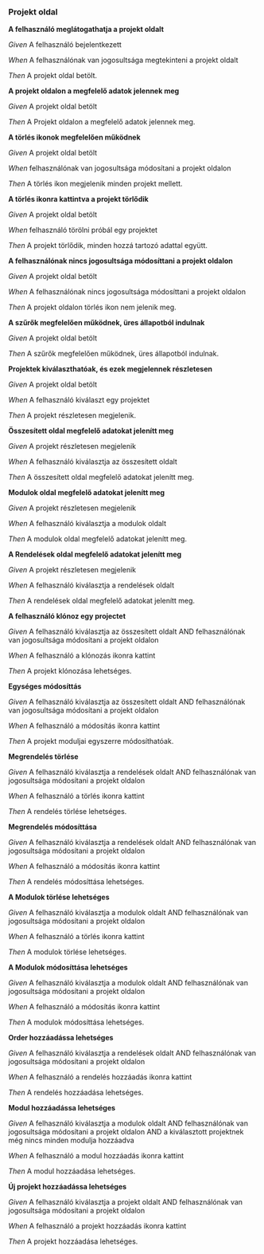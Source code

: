 ### Projekt oldal



**A felhasználó meglátogathatja a projekt oldalt**  

_Given_ A felhasználó bejelentkezett

_When_ A felhasználónak van jogosultsága megtekinteni a projekt oldalt

_Then_ A projekt oldal betölt.


**A projekt oldalon a megfelelő adatok jelennek meg**  

_Given_ A projekt oldal betölt

_Then_ A Projekt oldalon a megfelelő adatok jelennek meg.


**A törlés ikonok megfelelően működnek**  

_Given_ A projekt oldal betölt

_When_ felhasználónak van jogosultsága módosítani a projekt oldalon

_Then_ A törlés ikon megjelenik minden projekt mellett.


**A törlés ikonra kattintva a projekt törlődik**  

_Given_ A projekt oldal betölt

_When_ felhasználó törölni próbál egy projektet

_Then_ A projekt törlődik, minden hozzá tartozó adattal együtt.


**A felhasználónak nincs jogosultsága módosíttani a projekt oldalon**  

_Given_ A projekt oldal betölt

_When_ A felhasználónak nincs jogosultsága módosíttani a projekt oldalon

_Then_ A projekt oldalon törlés ikon nem jelenik meg.


**A szűrők megfelelően működnek, üres állapotból indulnak**  

_Given_ A projekt oldal betölt

_Then_ A szűrők megfelelően működnek, üres állapotból indulnak.


**Projektek kiválaszthatóak, és ezek megjelennek részletesen**  

_Given_ A projekt oldal betölt

_When_ A felhasználó kiválaszt egy projektet

_Then_ A projekt részletesen megjelenik.


**Összesített oldal megfelelő adatokat jelenítt meg**  

_Given_ A projekt részletesen megjelenik

_When_ A felhasználó kiválasztja az összesített oldalt

_Then_ A összesített oldal megfelelő adatokat jelenítt meg.


**Modulok oldal megfelelő adatokat jelenítt meg**  

_Given_ A projekt részletesen megjelenik

_When_ A felhasználó kiválasztja a modulok oldalt

_Then_ A modulok oldal megfelelő adatokat jelenítt meg.


**A Rendelések oldal megfelelő adatokat jelenítt meg**  

_Given_ A projekt részletesen megjelenik

_When_ A felhasználó kiválasztja a rendelések oldalt

_Then_ A rendelések oldal megfelelő adatokat jelenítt meg.


**A felhasználó klónoz egy projectet**  

_Given_ A felhasználó kiválasztja az összesített oldalt AND felhasználónak van jogosultsága módosítani a projekt oldalon

_When_ A felhasználó a klónozás ikonra kattint

_Then_ A projekt klónozása lehetséges.


**Egységes módosíttás**  

_Given_ A felhasználó kiválasztja az összesített oldalt AND felhasználónak van jogosultsága módosítani a projekt oldalon

_When_ A felhasználó a módosítás ikonra kattint

_Then_ A projekt moduljai egyszerre módosíthatóak.


**Megrendelés törlése**  

_Given_ A felhasználó kiválasztja a rendelések oldalt AND felhasználónak van jogosultsága módosítani a projekt oldalon

_When_ A felhasználó a törlés ikonra kattint

_Then_ A rendelés törlése lehetséges.


**Megrendelés módosíttása**  

_Given_ A felhasználó kiválasztja a rendelések oldalt AND felhasználónak van jogosultsága módosítani a projekt oldalon

_When_ A felhasználó a módosítás ikonra kattint

_Then_ A rendelés módosíttása lehetséges.


**A Modulok törlése lehetséges**  

_Given_ A felhasználó kiválasztja a modulok oldalt AND felhasználónak van jogosultsága módosítani a projekt oldalon

_When_ A felhasználó a törlés ikonra kattint

_Then_ A modulok törlése lehetséges.


**A Modulok módosíttása lehetséges**  

_Given_ A felhasználó kiválasztja a modulok oldalt AND felhasználónak van jogosultsága módosítani a projekt oldalon

_When_ A felhasználó a módosítás ikonra kattint

_Then_ A modulok módosíttása lehetséges.


**Order hozzáadássa lehetséges**  

_Given_ A felhasználó kiválasztja a rendelések oldalt AND felhasználónak van jogosultsága módosítani a projekt oldalon

_When_ A felhasználó a rendelés hozzáadás ikonra kattint

_Then_ A rendelés hozzáadása lehetséges.


**Modul hozzáadássa lehetséges**  

_Given_ A felhasználó kiválasztja a modulok oldalt AND felhasználónak van jogosultsága módosítani a projekt oldalon AND a kiválasztott projektnek még nincs minden modulja hozzáadva

_When_ A felhasználó a modul hozzáadás ikonra kattint

_Then_ A modul hozzáadása lehetséges.


**Új projekt hozzáadássa lehetséges**  

_Given_ A felhasználó kiválasztja a projekt oldalt AND felhasználónak van jogosultsága módosítani a projekt oldalon

_When_ A felhasználó a projekt hozzáadás ikonra kattint

_Then_ A projekt hozzáadása lehetséges.
